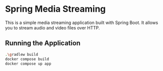 ﻿# Spring Media Streaming
This is a simple media streaming application built with Spring Boot. It allows you to stream audio and video files over HTTP.

## Running the Application
```bash
.\gradlew build
docker compose build
docker compose up app
```